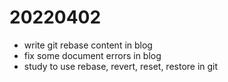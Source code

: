 # 20220402

- write git rebase content in blog
- fix some document errors in blog
- study to use rebase, revert, reset, restore in git 
